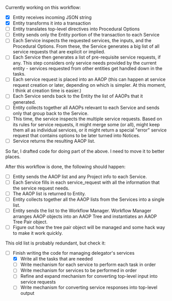 Currently working on this workflow:
- [x] Entity receives incoming JSON string
- [x] Entity transforms it into a transaction
- [ ] Entity translates top-level directives into Procedural Options
- [ ] Entity sends only the Entity portion of the transaction to each Service
- [ ] Each Service inspects the requested services, the inputs, and the Procedural Options.  From these, the Service generates a big list of all service requests that are explicit or implied.
- [ ] Each Service then generates a list of pre-requisite service requests, if any.  This step considers only service needs provided by the current entity - services requested from other entities get handled down in the tasks.
- [ ] Each service request is placed into an AAOP (this can happen at service request creation or later, depending on which is simpler.  At this moment, I think at creation time is easier.)
- [ ] Each Service sends back to the Entity the list of AAOPs that it generated.
- [ ] Entity collects together all AAOPs relevant to each Service and sends only that group back to the Service.  
- [ ]  This time, the service inspects the multiple service requests.  Based on its rules for service requests, it might merge some (or all), might keep them all as individual services, or it might return a special "error" service request that contains options to be later turned into Notices.
- [ ]  Service returns the resulting AAOP list.

So far, I drafted code for doing part of the above.  I need to move it to better places.

After this workflow is done, the following should happen:
- [ ] Entity sends the AAOP list and any Project info to each Service.
- [ ] Each Service fills in each service_request with all the information that the service request needs.
- [ ] The AAOP list is returned to Entity.
- [ ] Entity collects together all the AAOP lists from the Services into a single list.
- [ ] Entity sends the list to the Workflow Manager.  Workflow Manager arranges AAOP objects into an AAOP Tree and instantiates an AAOP Tree Pair object.
- [ ] Figure out how the tree pair object will be managed and some hack way to make it work quickly.

This old list is probably redundant, but check it:

- [ ] Finish writing the code for managing delegator's services 
	- [x] Write all the tasks that are needed
	- [ ] Write mechanism for each service to perform each task in order
	- [ ] Write mechanism for services to be performed in order
	- [ ] Refine and expand mechanism for converting top-level input into service requests
	- [ ] Write mechanism for converting service responses into top-level output